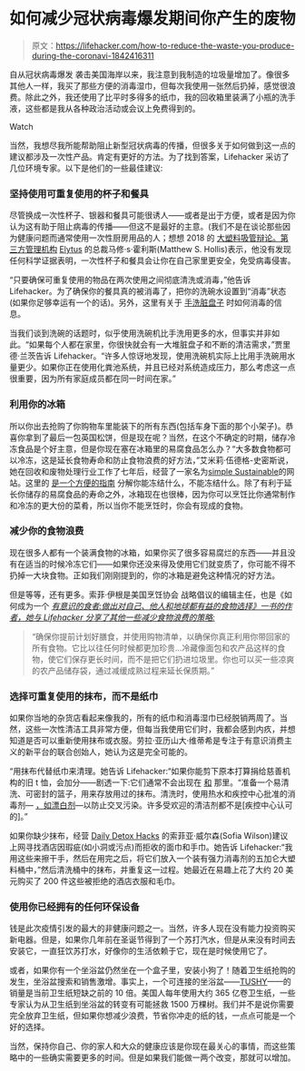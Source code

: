 # 如何减少冠状病毒爆发期间你产生的废物

> 原文：<https://lifehacker.com/how-to-reduce-the-waste-you-produce-during-the-coronavi-1842416311>

自从冠状病毒爆发 袭击美国海岸以来，我注意到我制造的垃圾量增加了。像很多其他人一样，我买了那些方便的消毒湿巾，但每次我使用一张然后扔掉，感觉很浪费。除此之外，我还使用了比平时多得多的纸巾，我的回收箱里装满了小瓶的洗手液，这些都是我从各种政治活动或会议上免费得到的。

Watch

当然，我想尽我所能帮助阻止新型冠状病毒的传播，但很多关于如何做到这一点的建议都涉及一次性产品。肯定有更好的方法。为了找到答案，Lifehacker 采访了几位环境专家。以下是他们的一些最佳建议:

### 坚持使用可重复使用的杯子和餐具

尽管换成一次性杯子、银器和餐具可能很诱人——或者是出于方便，或者是因为你认为这有助于阻止病毒的传播——但这不是最好的主意。(我们不是在谈论那些因为健康问题而通常使用一次性厨房用品的人；想想 2018 的 [大塑料吸管辩论。第三方管理机构](https://lifehacker.com/how-to-fight-the-actual-source-of-ocean-garbage-which-1827759654) [Elytus](https://signtr.info/tracker/click?redirect=http%3A%2F%2Felytus.com&dID=1584563229625&linkName=Elytus) 的总裁马修·s·霍利斯(Matthew S. Hollis)表示，他没有发现任何科学证据表明，一次性杯子和餐具会让你在自己家里更安全，免受病毒侵害。

“只要确保可重复使用的物品在两次使用之间彻底清洗或消毒，”他告诉 Lifehacker。为了确保你的餐具真的被消毒了，把你的洗碗水设置到“消毒”状态(如果你足够幸运有一个的话)。另外，这里有关于 [手洗脏盘子](https://www.realsimple.com/home-organizing/cleaning/how-to-disinfect-dirty-dishes) 时如何消毒的信息。

当我们谈到洗碗的话题时，似乎使用洗碗机比手洗用更多的水，但事实并非如此。“如果每个人都在家里，你很快就会有一大堆脏盘子和不断的清洁需求，”贾里德·兰茨告诉 Lifehacker。“许多人惊讶地发现，使用洗碗机实际上比用手洗碗用水量更少。如果你正在使用化粪池系统，并且已经对系统造成压力，那么考虑这一点很重要，因为所有家庭成员都在同一时间在家。”

### 利用你的冰箱

所以你出去抢购了你购物车里能装下的所有东西(包括车身下面的那个小架子)。恭喜你拿到了最后一包英国松饼，但是现在呢？当然，在这个不确定的时期，储存冷冻食品是个好主意，但是你现在塞在冰箱里的易腐食品怎么办？“大多数食物都可以冷冻，这是延长食物寿命和防止食物浪费的好方法，”艾米莉·伍德格-史密斯说，她在回收和废物处理行业工作了七年后，经营了一家名为[simple Sustainable](https://simplysustainable.home.blog/)的网站。这里的 [是一个方便的指南](https://lifehacker.com/can-i-freeze-it-how-to-extend-the-life-of-fruits-vege-5929588) 分解你能冻结什么，不能冻结什么。除了有利于延长你储存的易腐食品的寿命之外，冰箱现在也很棒，因为你可以烹饪比你通常制作和冷冻的更大份的菜肴，所以当你不能烹饪时，你会有现成的食物。

### 减少你的食物浪费

现在很多人都有一个装满食物的冰箱，如果你买了很多容易腐烂的东西——并且没有在适当的时候冷冻它们——如果你还没来得及使用它们就变质了，你可能不得不扔掉一大块食物。正如我们刚刚提到的，你的冰箱是避免这种情况的好方法。

但是等等，还有更多。索菲·伊根是美国烹饪协会 战略倡议的编辑主任，也是《如何成为一个 [*有意识的食者:做出对自己、他人和地球都有益的食物选择》一书的作者，她与 Lifehacker 分享了其他一些减少食物浪费的策略:*](https://www.amazon.com/How-Be-Conscious-Eater-Choices-ebook/dp/B07WDSH6Z7?asc_campaign=InlineText&asc_refurl=https://lifehacker.com/how-to-reduce-the-waste-you-produce-during-the-coronavi-1842416311&asc_source=&tag=kinjalifehackerlink-20)

> “确保你提前计划好膳食，并使用购物清单，以确保你真正利用你带回家的所有食物。它比以往任何时候都更加珍贵...冷藏像面包和农产品这样的食物，使它们保存更长时间，而不是把它们扔进垃圾里。你也可以买一些凉爽的农产品储存袋，通过减缓成熟过程来延长保质期。”

### 选择可重复使用的抹布，而不是纸巾

如果你当地的杂货店看起来像我的，所有的纸巾和消毒湿巾已经脱销两周了。当然，这些一次性清洁工具非常方便，但每当我使用它们时，我都会感到内疚，并想知道是否可以重新使用抹布或衣服。劳拉·亚历山大·维蒂希是专注于有意识消费主义的新平台的联合创始人，她认为这是完全可能的。

“用抹布代替纸巾来清理。她告诉 Lifehacker:“如果你能剪下原本打算捐给慈善机构的旧 t 恤，会加分——剧透一下:它们通常不会出现在 [和](https://www.huffpost.com/entry/what-does-goodwill-do-with-your-clothes_n_57e06b96e4b0071a6e092352) 那里。“准备一个易清洗、可密封的篮子，用来存放用过的抹布。清洗时，使用热水和疾控中心批准的消毒剂— [，如漂白剂](https://vitals.lifehacker.com/bleach-kills-the-coronavirus-too-1842316113)—以防止交叉污染。许多受欢迎的清洁剂都不是[疾控中心认可的]。”

如果你缺少抹布，经营 [Daily Detox Hacks](https://www.dailydetoxhacks.com/) 的索菲亚·威尔森(Sofia Wilson)建议上网寻找酒店因瑕疵(如小洞或污点)而拒收的面巾和手巾。她告诉 Lifehacker:“我用这些来擦干手，然后在用完之后，将它们放入一个装有强力消毒剂的五加仑大塑料桶中，”然后清洗桶中的抹布，并重复这一过程。她最近在易趣上花了大约 20 美元购买了 200 件这些被拒绝的酒店衣服和毛巾。

### 使用你已经拥有的任何环保设备

钱是此次疫情引发的最大的非健康问题之一。当然，许多人现在没有能力投资购买新电器。但是，如果你几年前在圣诞节得到了一个苏打汽水，但是从来没有时间去安装它，一直狂饮苏打水，好像你的生活依赖于它，现在是时候使用它了。

或者，如果你有一个坐浴盆仍然坐在一个盒子里，安装小狗了！随着卫生纸抢购的发生，坐浴盆搜索和销售激增。事实上，一个可连接的坐浴盆——[TUSHY](http://hellotushy.com/)——的销量是当前卫生纸短缺之前的 10 倍。美国人每年使用大约 365 亿卷卫生纸，一些专家认为从卫生纸到坐浴盆的转变有可能拯救 1500 万棵树。我们并不是说你需要完全放弃卫生纸，但如果你想减少浪费，节省你冲走的纸的钱，一点点可能是一个好的选择。

当然，保持你自己、你的家人和大众的健康应该是你现在最关心的事情，而这些策略中的一些确实需要更多的时间。但是如果我们能做一两个改变，那就可以增加。